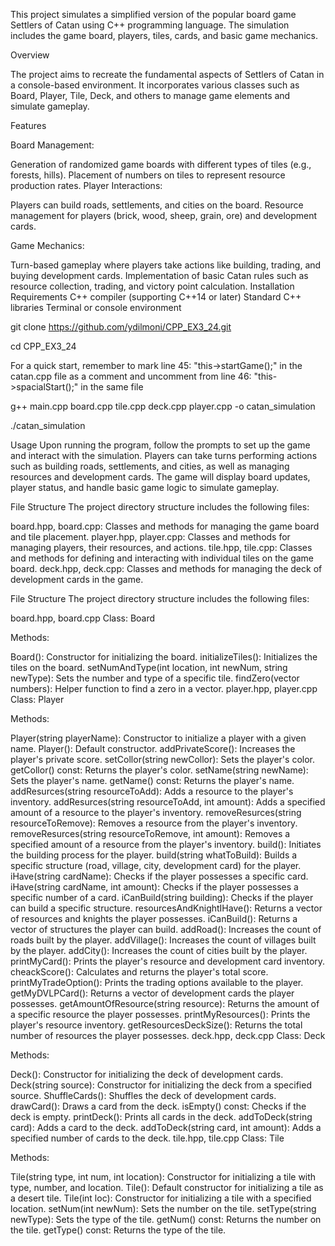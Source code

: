 This project simulates a simplified version of the popular board game Settlers of Catan using C++ programming language. The simulation includes the game board, players, tiles, cards, and basic game mechanics. 

Overview

The project aims to recreate the fundamental aspects of Settlers of Catan in a console-based environment. It incorporates various classes such as Board, Player, Tile, Deck, and others to manage game elements and simulate gameplay.

Features

Board Management:

Generation of randomized game boards with different types of tiles (e.g., forests, hills).
Placement of numbers on tiles to represent resource production rates.
Player Interactions:

Players can build roads, settlements, and cities on the board.
Resource management for players (brick, wood, sheep, grain, ore) and development cards.

Game Mechanics:

Turn-based gameplay where players take actions like building, trading, and buying development cards.
Implementation of basic Catan rules such as resource collection, trading, and victory point calculation.
Installation
Requirements
C++ compiler (supporting C++14 or later)
Standard C++ libraries
Terminal or console environment

git clone https://github.com/ydilmoni/CPP_EX3_24.git

cd CPP_EX3_24

For a quick start, remember to mark line 45: "this->startGame();" in the catan.cpp file as a comment
and uncomment from line 46: "this->spacialStart();" in the same file

g++ main.cpp board.cpp tile.cpp deck.cpp player.cpp -o catan_simulation

./catan_simulation

Usage
Upon running the program, follow the prompts to set up the game and interact with the simulation.
Players can take turns performing actions such as building roads, settlements, and cities, as well as managing resources and development cards.
The game will display board updates, player status, and handle basic game logic to simulate gameplay.

File Structure
The project directory structure includes the following files:

board.hpp, board.cpp: Classes and methods for managing the game board and tile placement.
player.hpp, player.cpp: Classes and methods for managing players, their resources, and actions.
tile.hpp, tile.cpp: Classes and methods for defining and interacting with individual tiles on the game board.
deck.hpp, deck.cpp: Classes and methods for managing the deck of development cards in the game.

File Structure
The project directory structure includes the following files:

board.hpp, board.cpp
Class: Board

Methods:

Board(): Constructor for initializing the board.
initializeTiles(): Initializes the tiles on the board.
setNumAndType(int location, int newNum, string newType): Sets the number and type of a specific tile.
findZero(vector<int> numbers): Helper function to find a zero in a vector.
player.hpp, player.cpp
Class: Player

Methods:

Player(string playerName): Constructor to initialize a player with a given name.
Player(): Default constructor.
addPrivateScore(): Increases the player's private score.
setCollor(string newCollor): Sets the player's color.
getCollor() const: Returns the player's color.
setName(string newName): Sets the player's name.
getName() const: Returns the player's name.
addResurces(string resourceToAdd): Adds a resource to the player's inventory.
addResurces(string resourceToAdd, int amount): Adds a specified amount of a resource to the player's inventory.
removeResurces(string resourceToRemove): Removes a resource from the player's inventory.
removeResurces(string resourceToRemove, int amount): Removes a specified amount of a resource from the player's inventory.
build(): Initiates the building process for the player.
build(string whatToBuild): Builds a specific structure (road, village, city, development card) for the player.
iHave(string cardName): Checks if the player possesses a specific card.
iHave(string cardName, int amount): Checks if the player possesses a specific number of a card.
iCanBuild(string building): Checks if the player can build a specific structure.
resourcesAndKnightIHave(): Returns a vector of resources and knights the player possesses.
iCanBuild(): Returns a vector of structures the player can build.
addRoad(): Increases the count of roads built by the player.
addVillage(): Increases the count of villages built by the player.
addCity(): Increases the count of cities built by the player.
printMyCard(): Prints the player's resource and development card inventory.
cheackScore(): Calculates and returns the player's total score.
printMyTradeOption(): Prints the trading options available to the player.
getMyDVLPCard(): Returns a vector of development cards the player possesses.
getAmountOfResource(string resource): Returns the amount of a specific resource the player possesses.
printMyResources(): Prints the player's resource inventory.
getResourcesDeckSize(): Returns the total number of resources the player possesses.
deck.hpp, deck.cpp
Class: Deck

Methods:

Deck(): Constructor for initializing the deck of development cards.
Deck(string source): Constructor for initializing the deck from a specified source.
ShuffleCards(): Shuffles the deck of development cards.
drawCard(): Draws a card from the deck.
isEmpty() const: Checks if the deck is empty.
printDeck(): Prints all cards in the deck.
addToDeck(string card): Adds a card to the deck.
addToDeck(string card, int amount): Adds a specified number of cards to the deck.
tile.hpp, tile.cpp
Class: Tile

Methods:

Tile(string type, int num, int location): Constructor for initializing a tile with type, number, and location.
Tile(): Default constructor for initializing a tile as a desert tile.
Tile(int loc): Constructor for initializing a tile with a specified location.
setNum(int newNum): Sets the number on the tile.
setType(string newType): Sets the type of the tile.
getNum() const: Returns the number on the tile.
getType() const: Returns the type of the tile.

